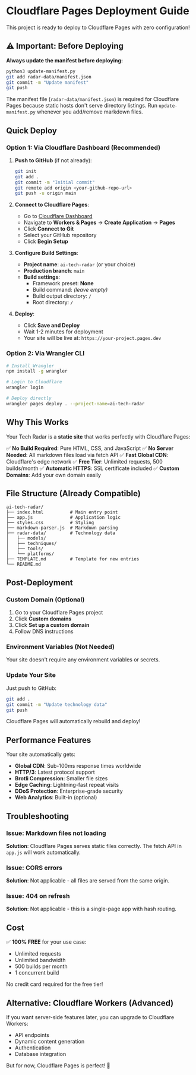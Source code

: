# Cloudflare Pages Deployment Guide

This project is ready to deploy to Cloudflare Pages with zero configuration!

## ⚠️ Important: Before Deploying

**Always update the manifest before deploying:**

```bash
python3 update-manifest.py
git add radar-data/manifest.json
git commit -m "Update manifest"
git push
```

The manifest file (`radar-data/manifest.json`) is required for Cloudflare Pages because static hosts don't serve directory listings. Run `update-manifest.py` whenever you add/remove markdown files.

## Quick Deploy

### Option 1: Via Cloudflare Dashboard (Recommended)

1. **Push to GitHub** (if not already):
   ```bash
   git init
   git add .
   git commit -m "Initial commit"
   git remote add origin <your-github-repo-url>
   git push -u origin main
   ```

2. **Connect to Cloudflare Pages**:
   - Go to [Cloudflare Dashboard](https://dash.cloudflare.com/)
   - Navigate to **Workers & Pages** → **Create Application** → **Pages**
   - Click **Connect to Git**
   - Select your GitHub repository
   - Click **Begin Setup**

3. **Configure Build Settings**:
   - **Project name**: `ai-tech-radar` (or your choice)
   - **Production branch**: `main`
   - **Build settings**:
     - Framework preset: **None**
     - Build command: *(leave empty)*
     - Build output directory: `/`
     - Root directory: `/`

4. **Deploy**:
   - Click **Save and Deploy**
   - Wait 1-2 minutes for deployment
   - Your site will be live at: `https://your-project.pages.dev`

### Option 2: Via Wrangler CLI

```bash
# Install Wrangler
npm install -g wrangler

# Login to Cloudflare
wrangler login

# Deploy directly
wrangler pages deploy . --project-name=ai-tech-radar
```

## Why This Works

Your Tech Radar is a **static site** that works perfectly with Cloudflare Pages:

✅ **No Build Required**: Pure HTML, CSS, and JavaScript
✅ **No Server Needed**: All markdown files load via fetch API
✅ **Fast Global CDN**: Cloudflare's edge network
✅ **Free Tier**: Unlimited requests, 500 builds/month
✅ **Automatic HTTPS**: SSL certificate included
✅ **Custom Domains**: Add your own domain easily

## File Structure (Already Compatible)

```
ai-tech-radar/
├── index.html          # Main entry point
├── app.js              # Application logic
├── styles.css          # Styling
├── markdown-parser.js  # Markdown parsing
├── radar-data/         # Technology data
│   ├── models/
│   ├── techniques/
│   ├── tools/
│   └── platforms/
├── TEMPLATE.md         # Template for new entries
└── README.md
```

## Post-Deployment

### Custom Domain (Optional)

1. Go to your Cloudflare Pages project
2. Click **Custom domains**
3. Click **Set up a custom domain**
4. Follow DNS instructions

### Environment Variables (Not Needed)

Your site doesn't require any environment variables or secrets.

### Update Your Site

Just push to GitHub:
```bash
git add .
git commit -m "Update technology data"
git push
```

Cloudflare Pages will automatically rebuild and deploy!

## Performance Features

Your site automatically gets:
- **Global CDN**: Sub-100ms response times worldwide
- **HTTP/3**: Latest protocol support
- **Brotli Compression**: Smaller file sizes
- **Edge Caching**: Lightning-fast repeat visits
- **DDoS Protection**: Enterprise-grade security
- **Web Analytics**: Built-in (optional)

## Troubleshooting

### Issue: Markdown files not loading

**Solution**: Cloudflare Pages serves static files correctly. The fetch API in `app.js` will work automatically.

### Issue: CORS errors

**Solution**: Not applicable - all files are served from the same origin.

### Issue: 404 on refresh

**Solution**: Not applicable - this is a single-page app with hash routing.

## Cost

✅ **100% FREE** for your use case:
- Unlimited requests
- Unlimited bandwidth
- 500 builds per month
- 1 concurrent build

No credit card required for the free tier!

## Alternative: Cloudflare Workers (Advanced)

If you want server-side features later, you can upgrade to Cloudflare Workers:
- API endpoints
- Dynamic content generation
- Authentication
- Database integration

But for now, Cloudflare Pages is perfect! 🎉
